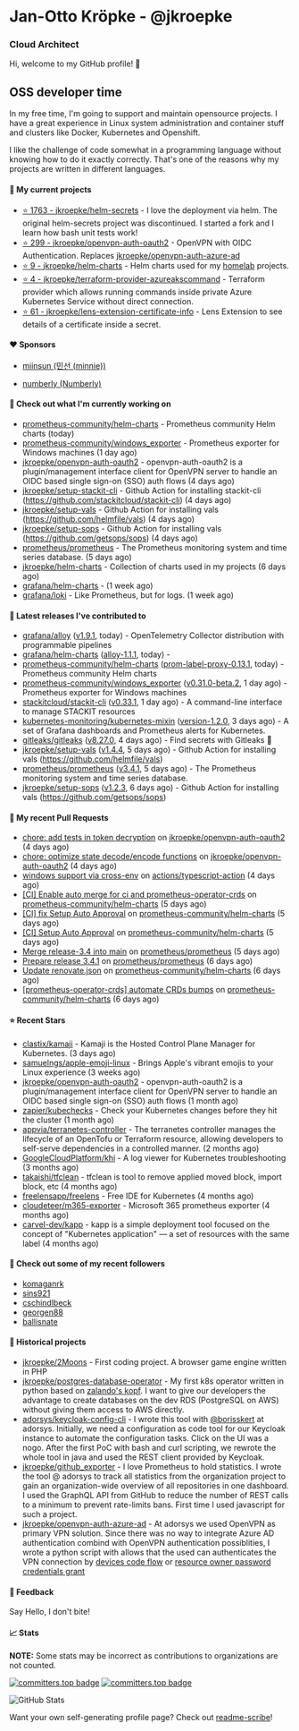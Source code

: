 # Jan-Otto Kröpke - @jkroepke
### Cloud Architect 

Hi, welcome to my GitHub profile! 👋

## OSS developer time
In my free time, I'm going to support and maintain opensource projects. I have a great experience in Linux system administration and container stuff and clusters like Docker, Kubernetes and Openshift.

I like the challenge of code somewhat in a programming language without knowing how to do it exactly correctly. That's one of the reasons why my projects are written in different languages.

#### 🌱 My current projects
- [⭐️ 1763 - jkroepke/helm-secrets](https://github.com/jkroepke/helm-secrets) - I love the deployment via helm. The original helm-secrets project was discontinued. I started a fork and I learn how bash unit tests work!
- [⭐️ 299 - jkroepke/openvpn-auth-oauth2](https://github.com/jkroepke/openvpn-auth-oauth2) - OpenVPN with OIDC Authentication. Replaces  [jkroepke/openvpn-auth-azure-ad](https://github.com/jkroepke/openvpn-auth-azure-ad) 
- [⭐️ 9 - jkroepke/helm-charts](https://github.com/jkroepke/helm-charts) - Helm charts used for my [homelab](https://github.com/jkroepke/homelab) projects.
- [⭐️ 4 - jkroepke/terraform-provider-azureakscommand](https://github.com/jkroepke/terraform-provider-azureakscommand) - Terraform provider which allows running commands inside private Azure Kubernetes Service without direct connection.
- [⭐️ 61 - jkroepke/lens-extension-certificate-info](https://github.com/jkroepke/lens-extension-certificate-info) - Lens Extension to see details of a certificate inside a secret.

#### ❤️ Sponsors

- [miinsun (민선 (minnie))](https://github.com/miinsun)

- [numberly (Numberly)](https://github.com/numberly)


#### 👷 Check out what I'm currently working on

- [prometheus-community/helm-charts](https://github.com/prometheus-community/helm-charts) - Prometheus community Helm charts (today)
- [prometheus-community/windows_exporter](https://github.com/prometheus-community/windows_exporter) - Prometheus exporter for Windows machines (1 day ago)
- [jkroepke/openvpn-auth-oauth2](https://github.com/jkroepke/openvpn-auth-oauth2) - openvpn-auth-oauth2 is a plugin/management interface client for OpenVPN server to handle an OIDC based single sign-on (SSO) auth flows (4 days ago)
- [jkroepke/setup-stackit-cli](https://github.com/jkroepke/setup-stackit-cli) - Github Action for installing stackit-cli (https://github.com/stackitcloud/stackit-cli) (4 days ago)
- [jkroepke/setup-vals](https://github.com/jkroepke/setup-vals) - Github Action for installing vals (https://github.com/helmfile/vals) (4 days ago)
- [jkroepke/setup-sops](https://github.com/jkroepke/setup-sops) - Github Action for installing vals (https://github.com/getsops/sops) (4 days ago)
- [prometheus/prometheus](https://github.com/prometheus/prometheus) - The Prometheus monitoring system and time series database. (5 days ago)
- [jkroepke/helm-charts](https://github.com/jkroepke/helm-charts) - Collection of charts used in my projects (6 days ago)
- [grafana/helm-charts](https://github.com/grafana/helm-charts) -  (1 week ago)
- [grafana/loki](https://github.com/grafana/loki) - Like Prometheus, but for logs. (1 week ago)

#### 🔭 Latest releases I've contributed to

- [grafana/alloy](https://github.com/grafana/alloy) ([v1.9.1](https://github.com/grafana/alloy/releases/tag/v1.9.1), today) - OpenTelemetry Collector distribution with programmable pipelines
- [grafana/helm-charts](https://github.com/grafana/helm-charts) ([alloy-1.1.1](https://github.com/grafana/helm-charts/releases/tag/alloy-1.1.1), today) - 
- [prometheus-community/helm-charts](https://github.com/prometheus-community/helm-charts) ([prom-label-proxy-0.13.1](https://github.com/prometheus-community/helm-charts/releases/tag/prom-label-proxy-0.13.1), today) - Prometheus community Helm charts
- [prometheus-community/windows_exporter](https://github.com/prometheus-community/windows_exporter) ([v0.31.0-beta.2](https://github.com/prometheus-community/windows_exporter/releases/tag/v0.31.0-beta.2), 1 day ago) - Prometheus exporter for Windows machines
- [stackitcloud/stackit-cli](https://github.com/stackitcloud/stackit-cli) ([v0.33.1](https://github.com/stackitcloud/stackit-cli/releases/tag/v0.33.1), 1 day ago) - A command-line interface to manage STACKIT resources
- [kubernetes-monitoring/kubernetes-mixin](https://github.com/kubernetes-monitoring/kubernetes-mixin) ([version-1.2.0](https://github.com/kubernetes-monitoring/kubernetes-mixin/releases/tag/version-1.2.0), 3 days ago) -  A set of Grafana dashboards and Prometheus alerts for Kubernetes.
- [gitleaks/gitleaks](https://github.com/gitleaks/gitleaks) ([v8.27.0](https://github.com/gitleaks/gitleaks/releases/tag/v8.27.0), 4 days ago) - Find secrets with Gitleaks 🔑
- [jkroepke/setup-vals](https://github.com/jkroepke/setup-vals) ([v1.4.4](https://github.com/jkroepke/setup-vals/releases/tag/v1.4.4), 5 days ago) - Github Action for installing vals (https://github.com/helmfile/vals)
- [prometheus/prometheus](https://github.com/prometheus/prometheus) ([v3.4.1](https://github.com/prometheus/prometheus/releases/tag/v3.4.1), 5 days ago) - The Prometheus monitoring system and time series database.
- [jkroepke/setup-sops](https://github.com/jkroepke/setup-sops) ([v1.2.3](https://github.com/jkroepke/setup-sops/releases/tag/v1.2.3), 6 days ago) - Github Action for installing vals (https://github.com/getsops/sops)

#### 🔨 My recent Pull Requests

- [chore: add tests in token decryption](https://github.com/jkroepke/openvpn-auth-oauth2/pull/507) on [jkroepke/openvpn-auth-oauth2](https://github.com/jkroepke/openvpn-auth-oauth2) (4 days ago)
- [chore: optimize state decode/encode functions](https://github.com/jkroepke/openvpn-auth-oauth2/pull/506) on [jkroepke/openvpn-auth-oauth2](https://github.com/jkroepke/openvpn-auth-oauth2) (4 days ago)
- [windows support via cross-env](https://github.com/actions/typescript-action/pull/1059) on [actions/typescript-action](https://github.com/actions/typescript-action) (4 days ago)
- [[CI] Enable auto merge for ci and prometheus-operator-crds](https://github.com/prometheus-community/helm-charts/pull/5716) on [prometheus-community/helm-charts](https://github.com/prometheus-community/helm-charts) (5 days ago)
- [[CI] fix Setup Auto Approval](https://github.com/prometheus-community/helm-charts/pull/5715) on [prometheus-community/helm-charts](https://github.com/prometheus-community/helm-charts) (5 days ago)
- [[CI] Setup Auto Approval](https://github.com/prometheus-community/helm-charts/pull/5714) on [prometheus-community/helm-charts](https://github.com/prometheus-community/helm-charts) (5 days ago)
- [Merge release-3.4 into main](https://github.com/prometheus/prometheus/pull/16653) on [prometheus/prometheus](https://github.com/prometheus/prometheus) (5 days ago)
- [Prepare release 3.4.1](https://github.com/prometheus/prometheus/pull/16652) on [prometheus/prometheus](https://github.com/prometheus/prometheus) (6 days ago)
- [Update renovate.json](https://github.com/prometheus-community/helm-charts/pull/5711) on [prometheus-community/helm-charts](https://github.com/prometheus-community/helm-charts) (6 days ago)
- [[prometheus-operator-crds] automate CRDs bumps](https://github.com/prometheus-community/helm-charts/pull/5698) on [prometheus-community/helm-charts](https://github.com/prometheus-community/helm-charts) (6 days ago)

#### ⭐ Recent Stars

- [clastix/kamaji](https://github.com/clastix/kamaji) - Kamaji is the Hosted Control Plane Manager for Kubernetes. (3 days ago)
- [samuelngs/apple-emoji-linux](https://github.com/samuelngs/apple-emoji-linux) - Brings Apple's vibrant emojis to your Linux experience (3 weeks ago)
- [jkroepke/openvpn-auth-oauth2](https://github.com/jkroepke/openvpn-auth-oauth2) - openvpn-auth-oauth2 is a plugin/management interface client for OpenVPN server to handle an OIDC based single sign-on (SSO) auth flows (1 month ago)
- [zapier/kubechecks](https://github.com/zapier/kubechecks) - Check your Kubernetes changes before they hit the cluster (1 month ago)
- [appvia/terranetes-controller](https://github.com/appvia/terranetes-controller) - The terranetes controller manages the lifecycle of an OpenTofu or Terraform resource, allowing developers to self-serve dependencies in a controlled manner. (2 months ago)
- [GoogleCloudPlatform/khi](https://github.com/GoogleCloudPlatform/khi) - A log viewer for Kubernetes troubleshooting (3 months ago)
- [takaishi/tfclean](https://github.com/takaishi/tfclean) - tfclean is tool to remove applied moved block, import block, etc (4 months ago)
- [freelensapp/freelens](https://github.com/freelensapp/freelens) - Free IDE for Kubernetes (4 months ago)
- [cloudeteer/m365-exporter](https://github.com/cloudeteer/m365-exporter) - Microsoft 365 prometheus exporter (4 months ago)
- [carvel-dev/kapp](https://github.com/carvel-dev/kapp) - kapp is a simple deployment tool focused on the concept of "Kubernetes application" — a set of resources with the same label (4 months ago)

#### 👯 Check out some of my recent followers

- [komaganrk](https://github.com/komaganrk)
- [sins921](https://github.com/sins921)
- [cschindlbeck](https://github.com/cschindlbeck)
- [georgen88](https://github.com/georgen88)
- [ballisnate](https://github.com/ballisnate)

#### 📜 Historical projects
- [jkroepke/2Moons](https://github.com/jkroepke/2Moons) - First coding project. A browser game engine written in PHP
- [jkroepke/postgres-database-operator](https://github.com/jkroepke/postgres-database-operator) - My first k8s operator written in python based on [zalando's kopf](https://github.com/zalando-incubator/kopf). I want to give our developers the advantage to create databases on the dev RDS (PostgreSQL on AWS) without giving them access to AWS directly.
- [adorsys/keycloak-config-cli](https://github.com/adorsys/keycloak-config-cli) - I wrote this tool with [@borisskert](https://github.com/borisskert) at adorsys. Initially, we need a configuration as code tool for our Keycloak instance to automate the configuration tasks. Click on the UI was a nogo. After the first PoC with bash and curl scripting, we rewrote the whole tool in java and used the REST client provided by Keycloak.
- [jkroepke/github_exporter](https://github.com/jkroepke/github_exporter) - I love Prometheus to hold statistics. I wrote the tool @ adorsys to track all statistics from the organization project to gain an organization-wide overview of all repositories in one dashboard. I used the GraphQL API from GitHub to reduce the number of REST calls to a minimum to prevent rate-limits bans. First time I used javascript for such a project.
- [jkroepke/openvpn-auth-azure-ad](https://github.com/jkroepke/openvpn-auth-azure-ad) - At adorsys we used OpenVPN as primary VPN solution. Since there was no way to integrate Azure AD authentication combind with OpenVPN authentication possiblities, I wrote a python script with allows that the used can authenticates the VPN connection by [devices code flow](https://docs.microsoft.com/en-us/azure/active-directory/develop/v2-oauth2-device-code) or [resource owner password credentials grant](https://docs.microsoft.com/en-us/azure/active-directory/develop/v2-oauth-ropc)

#### 💬 Feedback

Say Hello, I don't bite!

#### 📈 Stats

**NOTE:** Some stats may be incorrect as contributions to organizations
are not counted.

[![committers.top badge](https://user-badge.committers.top/germany/jkroepke.svg)](https://user-badge.committers.top/germany/jkroepke)
[![committers.top badge](https://user-badge.committers.top/germany_public/jkroepke.svg)](https://user-badge.committers.top/germany_public/jkroepke)

![GitHub Stats](https://github-readme-stats.vercel.app/api?username=jkroepke&count_private=false&theme=tokyonight&show_icons=true)

Want your own self-generating profile page? Check out [readme-scribe](https://github.com/muesli/readme-scribe)!
